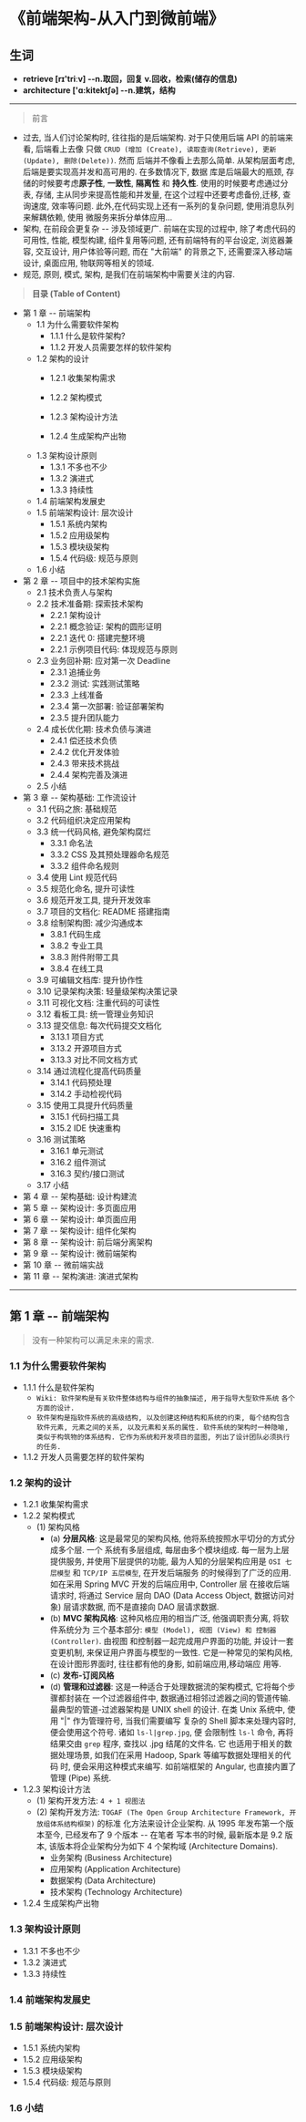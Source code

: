 # 《前端架构-从入门到微前端》


## 生词
- **retrieve [rɪ'triːv] --n.取回，回复  v.回收，检索(储存的信息)**
- **architecture ['ɑ:kitektʃə] --n.建筑，结构**

---



> 前言
- 过去, 当人们讨论架构时, 往往指的是后端架构. 对于只使用后端 API 的前端来看, 后端看上去像
  只做 `CRUD (增加 (Create), 读取查询(Retrieve), 更新(Update), 删除(Delete))`. 然而
  后端并不像看上去那么简单. 从架构层面考虑, 后端是要实现高并发和高可用的. 在多数情况下, 数据
  库是后端最大的瓶颈, 存储的时候要考虑**原子性**, **一致性**, **隔离性** 和 **持久性**.
  使用的时候要考虑通过分表, 存储, 主从同步来提高性能和并发量, 在这个过程中还要考虑备份,迁移,
  查询速度, 效率等问题. 此外,在代码实现上还有一系列的复杂问题, 使用消息队列来解耦依赖, 使用
  微服务来拆分单体应用...
- 架构, 在前段会更复杂 -- 涉及领域更广. 前端在实现的过程中, 除了考虑代码的可用性, 性能, 
  模型构建, 组件复用等问题, 还有前端特有的平台设定, 浏览器兼容, 交互设计, 用户体验等问题, 
  而在 "大前端" 的背景之下, 还需要深入移动端设计, 桌面应用, 物联网等相关的领域.
- 规范, 原则, 模式, 架构, 是我们在前端架构中需要关注的内容.


> **目录 (Table of Content)**
- 第 1 章 -- 前端架构
    + 1.1 为什么需要软件架构
        - 1.1.1 什么是软件架构?
        - 1.1.2 开发人员需要怎样的软件架构
    + 1.2 架构的设计
        - 1.2.1 收集架构需求
        - 1.2.2 架构模式

        - 1.2.3 架构设计方法
        - 1.2.4 生成架构产出物
    + 1.3 架构设计原则
        - 1.3.1 不多也不少
        - 1.3.2 演进式
        - 1.3.3 持续性
    + 1.4 前端架构发展史
    + 1.5 前端架构设计: 层次设计
        - 1.5.1 系统内架构 
        - 1.5.2 应用级架构
        - 1.5.3 模块级架构
        - 1.5.4 代码级: 规范与原则
    + 1.6 小结
- 第 2 章 -- 项目中的技术架构实施
    + 2.1 技术负责人与架构
    + 2.2 技术准备期: 探索技术架构
        - 2.2.1 架构设计
        - 2.2.1 概念验证: 架构的圆形证明
        - 2.2.1 迭代 0: 搭建完整环境
        - 2.2.1 示例项目代码: 体现规范与原则
    + 2.3 业务回补期: 应对第一次 Deadline
        - 2.3.1 追捕业务 
        - 2.3.2 测试: 实践测试策略
        - 2.3.3 上线准备
        - 2.3.4 第一次部署: 验证部署架构 
        - 2.3.5 提升团队能力
    + 2.4 成长优化期: 技术负债与演进
        - 2.4.1 偿还技术负债
        - 2.4.2 优化开发体验
        - 2.4.3 带来技术挑战
        - 2.4.4 架构完善及演进
    + 2.5 小结
- 第 3 章 -- 架构基础: 工作流设计
    + 3.1 代码之旅: 基础规范
    + 3.2 代码组织决定应用架构
    + 3.3 统一代码风格, 避免架构腐烂
        - 3.3.1 命名法
        - 3.3.2 CSS 及其预处理器命名规范
        - 3.3.2 组件命名规则
    + 3.4 使用 Lint 规范代码
    + 3.5 规范化命名, 提升可读性
    + 3.6 规范开发工具, 提升开发效率
    + 3.7 项目的文档化: README 搭建指南
    + 3.8 绘制架构图: 减少沟通成本
        - 3.8.1 代码生成
        - 3.8.2 专业工具 
        - 3.8.3 附件附带工具
        - 3.8.4 在线工具
    + 3.9 可编辑文档库: 提升协作性
    + 3.10 记录架构决策: 轻量级架构决策记录
    + 3.11 可视化文档: 注重代码的可读性
    + 3.12 看板工具: 统一管理业务知识
    + 3.13 提交信息: 每次代码提交文档化
        - 3.13.1 项目方式
        - 3.13.2 开源项目方式
        - 3.13.3 对比不同文档方式
    + 3.14 通过流程化提高代码质量
        - 3.14.1 代码预处理
        - 3.14.2 手动检视代码
    + 3.15 使用工具提升代码质量
        - 3.15.1 代码扫描工具
        - 3.15.2 IDE 快速重构
    + 3.16 测试策略
        - 3.16.1 单元测试
        - 3.16.2 组件测试
        - 3.16.3 契约/接口测试
    + 3.17 小结
- 第 4 章 -- 架构基础: 设计构建流
- 第 5 章 -- 架构设计: 多页面应用
- 第 6 章 -- 架构设计: 单页面应用
- 第 7 章 -- 架构设计: 组件化架构
- 第 8 章 -- 架构设计: 前后端分离架构
- 第 9 章 -- 架构设计: 微前端架构
- 第 10 章 -- 微前端实战
- 第 11 章 -- 架构演进: 演进式架构

---

## 第 1 章 -- 前端架构
> 没有一种架构可以满足未来的需求.
### 1.1 为什么需要软件架构
- 1.1.1 什么是软件架构 
    + `Wiki: 软件架构是有关软件整体结构与组件的抽象描述, 用于指导大型软件系统`
      `各个方面的设计.`
    + `软件架构是指软件系统的高级结构, 以及创建这种结构和系统的约束, 每个结构包含`
      `软件元素, 元素之间的关系, 以及元素和关系的属性. 软件系统的架构时一种隐喻,`
      `类似于构筑物的体系结构. 它作为系统和开发项目的蓝图, 列出了设计团队必须执行`
      `的任务.`
- 1.1.2 开发人员需要怎样的软件架构
### 1.2 架构的设计
- 1.2.1 收集架构需求
- 1.2.2 架构模式
    + (1) 架构风格
        - (a) **分层风格**: 这是最常见的架构风格, 他将系统按照水平切分的方式分成多个层. 一个
          系统有多层组成, 每层由多个模块组成. 每一层为上层提供服务, 并使用下层提供的功能,
          最为人知的分层架构应用是 `OSI 七层模型` 和 `TCP/IP 五层模型`, 在开发后端服务
          的时候得到了广泛的应用. 如在采用 Spring MVC 开发的后端应用中, Controller 层
          在接收后端请求时, 将通过 Service 层向 DAO (Data Access Object, 数据访问对
          象) 层请求数据, 而不是直接向 DAO 层请求数据.
        - (b) **MVC 架构风格**: 这种风格应用的相当广泛, 他强调职责分离, 将软件系统分为
          三个基本部分: `模型 (Model), 视图 (View) 和 控制器(Controller)`. 由视图
          和控制器一起完成用户界面的功能, 并设计一套变更机制, 来保证用户界面与模型的一致性.
          它是一种常见的架构风格, 在设计图形界面时, 往往都有他的身影, 如前端应用,移动端应
          用等.
        - (c) **发布-订阅风格**
        - (d) **管理和过滤器**: 这是一种适合于处理数据流的架构模式, 它将每个步骤都封装在
          一个过滤器组件中, 数据通过相邻过滤器之间的管道传输. 最典型的管道-过滤器架构是
          UNIX shell 的设计. 在类 Unix 系统中, 使用 "|" 作为管理符号, 当我们需要编写
          复杂的 Shell 脚本来处理内容时, 便会使用这个符号. 诸如 `ls-l|grep.jpg`, 便
          会限制性 `ls-l` 命令, 再将结果交由 `grep` 程序, 查找以 .jpg 结尾的文件名. 它
          也适用于相关的数据处理场景, 如我们在采用 Hadoop, Spark 等编写数据处理相关的代码
          时, 便会采用这种模式来编写. 如前端框架的 Angular, 也直接内置了管理 (Pipe) 系统. 
- 1.2.3 架构设计方法
    + (1) 架构开发方法: `4 + 1 视图法`
    + (2) 架构开发方法: 
        `TOGAF (The Open Group Architecture Framework, 开放组体系结构框架)` 的标准
        化方法来设计企业架构. 从 1995 年发布第一个版本至今, 已经发布了 9 个版本 -- 在笔者
        写本书的时候, 最新版本是 9.2 版本, 该版本将企业架构分为如下 4 个架构域
        (Architecture Domains).
        - 业务架构 (Business Architecture)
        - 应用架构 (Application Architecture)
        - 数据架构 (Data Architecture)
        - 技术架构 (Technology Architecture)
- 1.2.4 生成架构产出物
### 1.3 架构设计原则
- 1.3.1 不多也不少
- 1.3.2 演进式
- 1.3.3 持续性
### 1.4 前端架构发展史
### 1.5 前端架构设计: 层次设计
- 1.5.1 系统内架构 
- 1.5.2 应用级架构
- 1.5.3 模块级架构
- 1.5.4 代码级: 规范与原则
### 1.6 小结